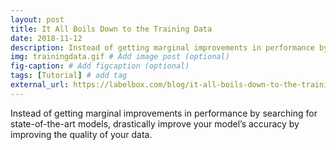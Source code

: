 ```yaml
---
layout: post
title: It All Boils Down to the Training Data
date: 2018-11-12
description: Instead of getting marginal improvements in performance by searching for state-of-the-art models, drastically improve your model’s accuracy by improving the quality of your data. # Add post description (optional)
img: trainingdata.gif # Add image post (optional)
fig-caption: # Add figcaption (optional)
tags: [Tutorial] # add tag
external_url: https://labelbox.com/blog/it-all-boils-down-to-the-training-data/
---
```


Instead of getting marginal improvements in performance by searching for state-of-the-art models, drastically improve your model’s accuracy by improving the quality of your data.
